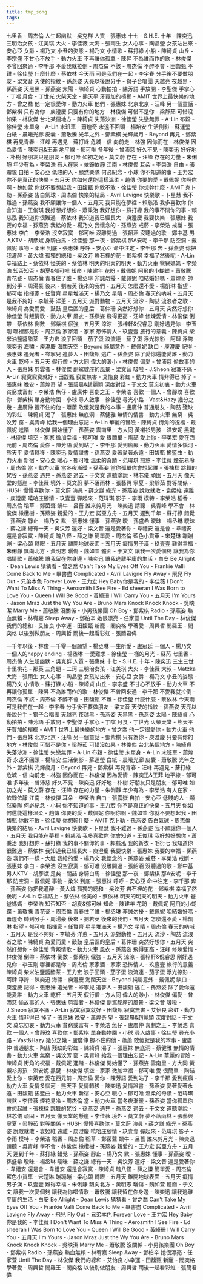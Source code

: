 ```yaml
---
title: tmp_song
tags:
---
```

七里香 - 周杰倫
人生超幽默 - 吳克群
人質 - 張惠妹
十七 - S.H.E.
十年 - 陳奕迅
三明治女孩 - 江美琪
大火 - 李佳薇
大海 - 張雨生
女人心事 - 陶晶瑩
女孩站出來 - 安心亞
女爵 - 楊乃文
小丑的姿態 - 楊乃文
小情歌 - 蘇打綠
小船 - 陳綺貞
山丘 - 李宗盛
不甘心不放手 - 動力火車
不再讓你孤單 - 陳昇
不為誰而作的歌 - 林俊傑
不曾回來過 - 李千那
不愛我就拉倒 - 周杰倫
不該 - 周杰倫
不醉不會 - 田馥甄
不難 - 徐佳瑩
什麼什麼 - 蔡依林
今天雨 可是我們在一起 - 李宇春
分手後不要做朋友 - 梁文音
天使的指紋 - 孫燕姿
天亮以後說分手 - 獅子合唱團
天越亮 夜越黑 - 孫燕姿
天黑黑 - 孫燕姿
太陽 - 陳綺貞
心動拍拍 - 陳芳語
手放開 - 李聖傑
手掌心 - 丁噹
月食 - 丁世光
火柴天堂 - 熊天平
牙買加的檳榔 - AMIT
世界上最快樂的地方 - 曾之喬
他一定很愛你 - 動力火車
他們 - 張惠妹
北京北京 - 汪峰
另一個童話 - 鄧紫棋
只有為你 - 庾澄慶
只要有你的地方 - 林俊傑
可惜不是你 - 梁靜茹
可惜沒如果 - 林俊傑
台北某個地方 - 陳綺貞
失落沙洲 - 徐佳瑩
失戀無罪 - A-Lin
布穀 - 徐佳瑩
未單身 - A-Lin
末班車 - 蕭煌奇
永遠不回頭 - 楊培安
生活倒影 - 蘇運瑩
白紙 - 晨曦光廊
皮囊 - 蕭敬騰
光年之外 - 鄧紫棋
光輝歲月 - Beyond
再見 - 鄧紫棋
再見青春 - 汪峰
再遇見 - 蘇打綠
危城 - 信
向前走 - 林強
因你而在 - 林俊傑
因為愛情 - 陳奕迅&王菲
地平線 - 郁可唯
多年後 - 曾沛慈
好久不見 - 陳奕迅
好好地 - 朴樹
好朋友只是朋友 - 郁可唯
如初之光 - 莫文蔚
存在 - 汪峰
存在的力量 - 朱俐靜
年少有為 - 李榮浩
有人在家 - 依錚依靜
江南 - 林俊傑
耳朵 - 李榮浩
自由 - 張震嶽
自拍 - 安心亞
低賤的人 - 顯然樂隊
何必紀念 - 小球
你不知道的事 - 王力宏
你不是真正的快樂 - 五月天
你如何還能這樣溫柔 - 趙傳
你要的愛 - 戴佩妮
你啊你啊 - 魏如萱
你就不要想起我 - 田馥甄
你敢不敢 - 徐佳瑩
你想幹什麼 - AMIT
克卜勒 - 孫燕姿
告白氣球 - 周杰倫
快樂的結局 - Avril Lavigne
快樂歌 - 卜星慧
我不難過 - 孫燕姿
我不願讓你一個人 - 五月天
我只能在夢裡 - 賴慈泓
我多喜歡你 你會知道 - 王俊琪
我好想好想你 - 蕭秉治
我好想你 - 蘇打綠
我的事不關你的事 - 賴慈泓
我知道你很難過 - 蔡依林
我知道我已經長大 - 庾澄慶
我要快樂 - 張惠妹
我要的幸福 - 孫燕姿
我給的愛 - 楊乃文
我懷念的 - 孫燕姿
戒菸 - 李榮浩
戒斷 - 張惠妹
李白 - 李榮浩
沒空寂寞 - 郁可唯
沒離開過 - 張韶涵
沒聽過的歌 - 鄭中基
男人KTV - 胡彥斌
身騎白馬 - 徐佳瑩
那一夜 - 鄧紫棋
那A安呢 - 李千那
防空洞 - 戴佩妮
事物 - 柔米
到底 - 張惠妹
呼呼 - 安心亞
命中注定 - 李千那
奔 - 孫燕姿
你把我灌醉 - 黃大煒
孤獨的總和 - 吳汶芳
岩石裡的花 - 鄧紫棋
幸福了然後呢 - A-Lin
幸福路上 - 蔡依林
怪美的 - 蔡依林
明天的明天的明天 - 動力火車
爸爸媽媽 - 李榮浩
知否知否 - 胡夏&郁可唯
知命 - 陳建年
花盼 - 戴佩妮
阿飛的小蝴蝶 - 蕭敬騰
青花瓷 - 周杰倫
青春住了誰 - 楊丞琳
非誠勿擾 - 戴佩妮
咱結婚好嗎 - 蕭煌奇
帥到分手 - 周湯豪
後來 - 劉若英
後來的我們 - 五月天
怎麼還不愛 - 楊凱琳
指望 - 郁可唯
指揮家 - 任賢齊
星星堆滿天 - 楊乃文
星晴 - 周杰倫
春天的吶喊 - 五月天
是我不夠好 - 李毓芬
洋蔥 - 五月天
派對動物 - 五月天
流沙 - 陶喆
流浪者之歌 - 陳綺貞
為愛而愛 - 鼓鼓
皇后區的皇后 - 葛仲珊
突然好想你 - 五月天
突然好想你 - 徐佳瑩
背叛情歌 - 動力火車
風衣 - 孫燕姿
飛得更高 - 汪峰
修煉愛情 - 林俊傑
倒帶 - 蔡依林
倒數 - 鄧紫棋
倔強 - 五月天
涼涼 - 張梓軒&倪睿思
剛好遇見你 - 李玉剛
哪裡都是你 - 周杰倫
家家酒 - 家家
恐怖情人 - 玖壹壹
旅行的意義 - 陳綺貞
柴米油鹽醬醋茶 - 王力宏
浪子回頭 - 茄子蛋
浪流連 - 茄子蛋
浮光掠影 - 阿肆
浮誇 - 陳奕迅
海嘯 - 庾澄慶
海闊天空 - Beyond
純屬意外 - 戴佩妮
缺口 - 庾澄慶
記得 - 張惠妹
追光者 - 岑寧兒
追夢人 - 田馥甄
逃亡 - 孫燕姿
除了愛你還能愛誰 - 動力火車
乾杯 - 五月天
假行僧 - 方大同
偉大的渺小 - 林俊傑
偏愛 - 曾沛慈
偷故事的人 - 張惠妹
剪雲者 - 林俊傑
副駕駛座的風景 - 梁文音
啵啦 - J.Sheon
寂寞不痛 - A-Lin
寂寞寂寞就好 - 田馥甄
寂寞無害 - 艾怡良
彩虹 - 動力火車
情非得已
掉了 - 張惠妹
晚安 - 蕭煌奇
望 - 張碧晨&趙麗穎
深度對話 - 于文文
莫忘初衷 - 動力火車
貧窮或富有 - 李榮浩
魚仔 - 盧廣仲
喜劇之王 - 李榮浩
喜歡 一個人 - 曾靜玟
喜歡你 - 鄧紫棋
單身動物園 - 小球
尋人啟事 - 徐佳瑩
尋光小路 - Vast&Hazy
幾分之幾 - 盧廣仲
握不住的他 - 蕭蕭
敢傻就是我的本事 - 盧廣仲
普通朋友 - 陶喆
殘缺的彩虹 - 陳綺貞
渴了 - 張惠妹
無底洞 - 蔡健雅
無情的情書 - 動力火車
無窮 - 吳汶芳
窗 - 吳青峰
給我一個理由忘記 - A-Lin
華麗的冒險 - 陳綺貞
街角的祝福 - 戴佩妮
進階 - 林俊傑
開始懂了 - 孫燕姿
雲南里 - 方大同
黃襯衫男孩 - 洪安妮
黑鍵 - 林俊傑
填空 - 家家
微加幸福 - 郁可唯
愛 很簡單 - 陶喆
愛上你 - 李英宏
愛在西元前 - 周杰倫
愛你 - 陳芳語
愛到站了 - 李千那
愛到瘋癲 - 動力火車
愛情多惱河 - 熊天平
愛情轉移 - 陳奕迅
愛情證書 - 孫燕姿
愛著愛著永遠 - 田馥甄
搖籃曲 - 動力火車
新宿 - 安心亞
暖心 - 郁可唯
溫柔的奇蹟 - 范瑋琪
煎熬 - 李佳薇
煙花易冷 - 周杰倫
當 - 動力火車
當冬夜漸暖 - 孫燕姿
當你孤單你會想起誰 - 張棟樑
跳舞的梵谷 - 孫燕姿
遇見 - 孫燕姿
過去 - 于文文
道聽塗說 - 林芯儀
頑固 - 五月天
像天堂的懸崖 - 李佳薇
境外 - 莫文蔚
夢不落雨林 - 張藝興
寧夏 - 梁靜茹
對等關係 - HUSH
慢慢喜歡你 - 莫文蔚
演員 - 薛之謙
綠光 - 孫燕姿
說散就散 - 袁婭維
遠離 - 庾澄慶
嘻哈庄腳情 - 玖壹壹
彈起來 - 范瑋琪
影子 - 李雨
模特 - 李榮浩
稻香 - 周杰倫
稻草 - 鄭茵聲
蝸牛 - 呂薔
誰來剪月光 - 陳奕迅
請聽 - 吳青峰
學不會 - 林俊傑
橄欖樹 - 孫燕姿
親愛的 - 王力宏
諾亞方舟 - 五月天
遲到千年 - 蘇打綠
錯覺 - 孫燕姿
靜止 - 楊乃文
默 - 張惠妹
懂事 - 孫燕姿
曖 - 孫盛希
曖昧 - 楊丞琳
曖昧 - 薛之謙
總有一天 - 吳汶芳
還好 - 梁文音
還是愛著你 - 韋禮安
還是會 - 韋禮安
還是會寂寞 - 陳綺貞
醜八怪 - 薛之謙
簡單愛 - 周杰倫
藍色小貨車 - 宋楚琳
蹦蹦蹦 - 梁心頤
轉眼 - 五月天
離開地球表面 - 五月天
癡情男子漢 - 玖壹壹
難得幸福 - 朱俐靜
飄向北方 - 黃明志
曬傷 - 魏如萱
體面 - 于文文
讓我一次愛個夠
讓我為你唱情歌 - 蕭敬騰
讓我留在你身邊 - 陳奕迅
讓我逃離平庸的生活 - 白安
Be Alright - Dean Lewis
猜猜看 - 曾之喬
Can't Take My Eyes Off You - Frankie Valli
Come Back to Me - 畢書盡
Complicated - Avril Lavigne
Fly Away - 飛兒
Fly Out - 兄弟本色
Forever Love - 王力宏
Hey Baby你是我的 - 李佳薇
I Don't Want To Miss A Thing - Aerosmith
I See Fire - Ed sheeran
I Was Born to Love You - Queen
I Will Be Good - 黃綺珊
I Will Carry You - 五月天
I'm Yours - Jason Mraz
Just the Wy You Are - Bruno Mars
Knock Knock Knock - 吳映潔
Marry Me - 蕭敬騰
沒關係 - 小男孩樂團
Oh Boy - 鄧紫棋
Radio - 孫燕姿
熱血無賴 - 林宥嘉
Sleep Away - 鄧柏辛
她很漂亮 - 任家萱
Until The Day - 林俊傑
我們的總和 - 艾怡良
小幸運 - 田馥甄
新寵 - 閻奕格
學著愛 - 周興哲
閻羅王 - 閻奕格
以後別做朋友 - 周興哲
雨後一起看彩虹 - 張簡君偉

一千年以後 - 林俊
一千零一個願望 - 楊丞琳
一生所愛 - 盧冠廷
一個人 - 楊乃文
一個人的happy ending - 楊丞琳
一愛難求 - 徐佳瑩
一樣的月光 - 蘇芮
七里香 - 周杰倫
人生超幽默 - 吳克群
人質 - 張惠妹
十七 - S.H.E.
十年 - 陳奕迅
三生三世十里桃花 - 那英
三角題 - 二珂
三明治女孩 - 江美琪
大火 - 李佳薇
大叔 - Matzka
大海 - 張雨生
女人心事 - 陶晶瑩
女孩站出來 - 安心亞
女爵 - 楊乃文
小丑的姿態 - 楊乃文
小情歌 - 蘇打綠
小船 - 陳綺貞
山丘 - 李宗盛
不甘心不放手 - 動力火車
不再讓你孤單 - 陳昇
不為誰而作的歌 - 林俊傑
不曾回來過 - 李千那
不愛我就拉倒 - 周杰倫
不該 - 周杰倫
不醉不會 - 田馥甄
不難 - 徐佳瑩
什麼什麼 - 蔡依林
今天雨 可是我們在一起 - 李宇春
分手後不要做朋友 - 梁文音
天使的指紋 - 孫燕姿
天亮以後說分手 - 獅子合唱團
天越亮 夜越黑 - 孫燕姿
天黑黑 - 孫燕姿
太陽 - 陳綺貞
心動拍拍 - 陳芳語
手放開 - 李聖傑
手掌心 - 丁噹
月食 - 丁世光
火柴天堂 - 熊天平
牙買加的檳榔 - AMIT
世界上最快樂的地方 - 曾之喬
他一定很愛你 - 動力火車
他們 - 張惠妹
北京北京 - 汪峰
另一個童話 - 鄧紫棋
只有為你 - 庾澄慶
只要有你的地方 - 林俊傑
可惜不是你 - 梁靜茹
可惜沒如果 - 林俊傑
台北某個地方 - 陳綺貞
失落沙洲 - 徐佳瑩
失戀無罪 - A-Lin
布穀 - 徐佳瑩
未單身 - A-Lin
末班車 - 蕭煌奇
永遠不回頭 - 楊培安
生活倒影 - 蘇運瑩
白紙 - 晨曦光廊
皮囊 - 蕭敬騰
光年之外 - 鄧紫棋
光輝歲月 - Beyond
再見 - 鄧紫棋
再見青春 - 汪峰
再遇見 - 蘇打綠
危城 - 信
向前走 - 林強
因你而在 - 林俊傑
因為愛情 - 陳奕迅&王菲
地平線 - 郁可唯
多年後 - 曾沛慈
好久不見 - 陳奕迅
好好地 - 朴樹
好朋友只是朋友 - 郁可唯
如初之光 - 莫文蔚
存在 - 汪峰
存在的力量 - 朱俐靜
年少有為 - 李榮浩
有人在家 - 依錚依靜
江南 - 林俊傑
耳朵 - 李榮浩
自由 - 張震嶽
自拍 - 安心亞
低賤的人 - 顯然樂隊
何必紀念 - 小球
你不知道的事 - 王力宏
你不是真正的快樂 - 五月天
你如何還能這樣溫柔 - 趙傳
你要的愛 - 戴佩妮
你啊你啊 - 魏如萱
你就不要想起我 - 田馥甄
你敢不敢 - 徐佳瑩
你想幹什麼 - AMIT
克卜勒 - 孫燕姿
告白氣球 - 周杰倫
快樂的結局 - Avril Lavigne
快樂歌 - 卜星慧
我不難過 - 孫燕姿
我不願讓你一個人 - 五月天
我只能在夢裡 - 賴慈泓
我多喜歡你 你會知道 - 王俊琪
我好想好想你 - 蕭秉治
我好想你 - 蘇打綠
我的事不關你的事 - 賴慈泓
我的新衣 - 毛衍七
我知道你很難過 - 蔡依林
我知道我已經長大 - 庾澄慶
我要快樂 - 張惠妹
我要的幸福 - 孫燕姿
我們不一樣 - 大肚
我給的愛 - 楊乃文
我懷念的 - 孫燕姿
戒菸 - 李榮浩
戒斷 - 張惠妹
李白 - 李榮浩
沒空寂寞 - 郁可唯
沒離開過 - 張韶涵
沒聽過的歌 - 鄭中基
男人KTV - 胡彥斌
足矣 - 關喆
身騎白馬 - 徐佳瑩
那一夜 - 鄧紫棋
那A安呢 - 李千那
防空洞 - 戴佩妮
事物 - 柔米
到底 - 張惠妹
呼呼 - 安心亞
命中注定 - 李千那
奔 - 孫燕姿
你把我灌醉 - 黃大煒
孤獨的總和 - 吳汶芳
岩石裡的花 - 鄧紫棋
幸福了然後呢 - A-Lin
幸福路上 - 蔡依林
怪美的 - 蔡依林
明天的明天的明天 - 動力火車
爸爸媽媽 - 李榮浩
知否知否 - 胡夏&郁可唯
知命 - 陳建年
花盼 - 戴佩妮
阿飛的小蝴蝶 - 蕭敬騰
青花瓷 - 周杰倫
青春住了誰 - 楊丞琳
非誠勿擾 - 戴佩妮
咱結婚好嗎 - 蕭煌奇
帥到分手 - 周湯豪
後來 - 劉若英
後來的我們 - 五月天
怎麼還不愛 - 楊凱琳
指望 - 郁可唯
指揮家 - 任賢齊
星星堆滿天 - 楊乃文
星晴 - 周杰倫
春天的吶喊 - 五月天
是我不夠好 - 李毓芬
洋蔥 - 五月天
派對動物 - 五月天
流沙 - 陶喆
流浪者之歌 - 陳綺貞
為愛而愛 - 鼓鼓
皇后區的皇后 - 葛仲珊
突然好想你 - 五月天
突然好想你 - 徐佳瑩
背叛情歌 - 動力火車
風衣 - 孫燕姿
飛得更高 - 汪峰
修煉愛情 - 林俊傑
倒帶 - 蔡依林
倒數 - 鄧紫棋
倔強 - 五月天
涼涼 - 張梓軒&倪睿思
剛好遇見你 - 李玉剛
哪裡都是你 - 周杰倫
家家酒 - 家家
恐怖情人 - 玖壹壹
旅行的意義 - 陳綺貞
柴米油鹽醬醋茶 - 王力宏
浪子回頭 - 茄子蛋
浪流連 - 茄子蛋
浮光掠影 - 阿肆
浮誇 - 陳奕迅
海嘯 - 庾澄慶
海闊天空 - Beyond
純屬意外 - 戴佩妮
缺口 - 庾澄慶
記得 - 張惠妹
追光者 - 岑寧兒
追夢人 - 田馥甄
逃亡 - 孫燕姿
除了愛你還能愛誰 - 動力火車
乾杯 - 五月天
假行僧 - 方大同
偉大的渺小 - 林俊傑
偏愛 - 曾沛慈
偷故事的人 - 張惠妹
剪雲者 - 林俊傑
副駕駛座的風景 - 梁文音
啵啦 - J.Sheon
寂寞不痛 - A-Lin
寂寞寂寞就好 - 田馥甄
寂寞無害 - 艾怡良
彩虹 - 動力火車
情非得已
掉了 - 張惠妹
晚安 - 蕭煌奇
望 - 張碧晨&趙麗穎
深度對話 - 于文文
莫忘初衷 - 動力火車
貧窮或富有 - 李榮浩
魚仔 - 盧廣仲
喜劇之王 - 李榮浩
喜歡 一個人 - 曾靜玟
喜歡你 - 鄧紫棋
單身動物園 - 小球
尋人啟事 - 徐佳瑩
尋光小路 - Vast&Hazy
幾分之幾 - 盧廣仲
握不住的他 - 蕭蕭
敢傻就是我的本事 - 盧廣仲
普通朋友 - 陶喆
殘缺的彩虹 - 陳綺貞
渴了 - 張惠妹
無底洞 - 蔡健雅
無情的情書 - 動力火車
無窮 - 吳汶芳
窗 - 吳青峰
給我一個理由忘記 - A-Lin
華麗的冒險 - 陳綺貞
街角的祝福 - 戴佩妮
進階 - 林俊傑
開始懂了 - 孫燕姿
雲南里 - 方大同
黃襯衫男孩 - 洪安妮
黑鍵 - 林俊傑
填空 - 家家
微加幸福 - 郁可唯
愛 很簡單 - 陶喆
愛上你 - 李英宏
愛在西元前 - 周杰倫
愛你 - 陳芳語
愛到站了 - 李千那
愛到瘋癲 - 動力火車
愛情多惱河 - 熊天平
愛情轉移 - 陳奕迅
愛情證書 - 孫燕姿
愛著愛著永遠 - 田馥甄
搖籃曲 - 動力火車
新宿 - 安心亞
暖心 - 郁可唯
溫柔的奇蹟 - 范瑋琪
煎熬 - 李佳薇
煙花易冷 - 周杰倫
當 - 動力火車
當冬夜漸暖 - 孫燕姿
當你孤單你會想起誰 - 張棟樑
跳舞的梵谷 - 孫燕姿
遇見 - 孫燕姿
過去 - 于文文
道聽塗說 - 林芯儀
頑固 - 五月天
像天堂的懸崖 - 李佳薇
境外 - 莫文蔚
夢不落雨林 - 張藝興
寧夏 - 梁靜茹
對等關係 - HUSH
慢慢喜歡你 - 莫文蔚
演員 - 薛之謙
綠光 - 孫燕姿
說散就散 - 袁婭維
遠離 - 庾澄慶
嘻哈庄腳情 - 玖壹壹
彈起來 - 范瑋琪
影子 - 李雨
模特 - 李榮浩
稻香 - 周杰倫
稻草 - 鄭茵聲
蝸牛 - 呂薔
誰來剪月光 - 陳奕迅
請聽 - 吳青峰
學不會 - 林俊傑
橄欖樹 - 孫燕姿
親愛的 - 王力宏
諾亞方舟 - 五月天
遲到千年 - 蘇打綠
錯覺 - 孫燕姿
靜止 - 楊乃文
默 - 張惠妹
懂事 - 孫燕姿
曖 - 孫盛希
曖昧 - 楊丞琳
曖昧 - 薛之謙
總有一天 - 吳汶芳
還好 - 梁文音
還是愛著你 - 韋禮安
還是會 - 韋禮安
還是會寂寞 - 陳綺貞
醜八怪 - 薛之謙
簡單愛 - 周杰倫
藍色小貨車 - 宋楚琳
蹦蹦蹦 - 梁心頤
轉眼 - 五月天
離開地球表面 - 五月天
癡情男子漢 - 玖壹壹
難得幸福 - 朱俐靜
飄向北方 - 黃明志
曬傷 - 魏如萱
體面 - 于文文
讓我一次愛個夠
讓我為你唱情歌 - 蕭敬騰
讓我留在你身邊 - 陳奕迅
讓我逃離平庸的生活 - 白安
Be Alright - Dean Lewis
猜猜看 - 曾之喬
Can't Take My Eyes Off You - Frankie Valli
Come Back to Me - 畢書盡
Complicated - Avril Lavigne
Fly Away - 飛兒
Fly Out - 兄弟本色
Forever Love - 王力宏
Hey Baby你是我的 - 李佳薇
I Don't Want To Miss A Thing - Aerosmith
I See Fire - Ed sheeran
I Was Born to Love You - Queen
I Will Be Good - 黃綺珊
I Will Carry You - 五月天
I'm Yours - Jason Mraz
Just the Wy You Are - Bruno Mars
Knock Knock Knock - 吳映潔
Marry Me - 蕭敬騰
沒關係 - 小男孩樂團
Oh Boy - 鄧紫棋
Radio - 孫燕姿
熱血無賴 - 林宥嘉
Sleep Away - 鄧柏辛
她很漂亮 - 任家萱
Until The Day - 林俊傑
我們的總和 - 艾怡良
小幸運 - 田馥甄
新寵 - 閻奕格
學著愛 - 周興哲
閻羅王 - 閻奕格
以後別做朋友 - 周興哲
雨後一起看彩虹 - 張簡君偉